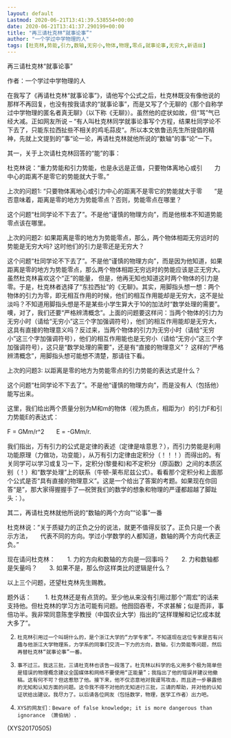 ```yaml
---
layout: default
Lastmod: 2020-06-21T13:41:39.538554+00:00
date: 2020-06-21T13:41:37.290199+00:00
title: "再三请杜克林“就事论事”"
author: "一个学过中学物理的人"
tags: [杜克林,势能,引力,数轴,无穷小,物体,物理,零点,就事论事,无穷大,新语丝]
---
```


再三请杜克林“就事论事”

作者：一个学过中学物理的人

在我写了《再请杜克林“就事论事”》，请他写个公式之后，杜克林既没有像他说的那样不再回复，也没有按我请求的“就事论事”，而是又写了个无聊的《那个自称学过中学物理的匿名者真无聊》（以下称《无聊》）。虽然他的症状如故，但“骂”气已经大减。正如网友所说 – “有人叫杜克林同学就事论事写个方程，结果杜同学论不下去了，只能东拉西扯些不相关的鸡毛蒜皮“。所以本文依鲁迅先生所提倡的精神，先就上文提到的”事“论一论，再请杜克林就他所说的“数轴”的事“论”一下。

其一，关于上次请杜克林回答的“能”的事：

杜克林说：“重力势能和引力势能，也是永远是正值，只要物体离地心或引　　力中心的距离不是零它的势能就大于零。”

上次的问题1: “只要物体离地心或引力中心的距离不是零它的势能就大于零　　“是否意味着，距离是零的地方为势能零点？否则，势能零点在哪里？

这个问题“杜同学论不下去了”。不是他“谨慎的物理方向”，而是他根本不知道势能零点该在哪里。

上次的问题2: 如果距离是零的地方为势能零点，那么，两个物体相距无穷远时的势能是无穷大吗? 这时他们的引力是零还是无穷大？

这个问题“杜同学论不下去了”。不是他“谨慎的物理方向”，而是因为他知道，如果距离是零的地方为势能零点，那么两个物体相距无穷远时的势能应该是正无穷大。虽然杜克林喜欢这个“正”的能量， 但是，他再无知也知道这时两个物体的引力是零。于是，杜克林者选择了“东拉西扯”的《无聊》。其实，用脚指头想一想：两个物体的引力为零，即无相互作用的时候，他们的相互作用能却是无穷大，这不是扯淡吗？不知道用脚指头想是不是某些小学生算大于10的加法时“数学处理的需要”。噢，对了，我们还要“严格辨清概念”。上面的问题要这样问：当两个物体的引力为无穷小时（请给“无穷小”这三个字加强调符号），他们的相互作用能却是无穷大，这具有直接的物理意义吗？反过来，当两个物体的引力为无穷小时（请给“无穷小”这三个字加强调符号），他们的相互作用能也是无穷小（请给“无穷小”这三个字加强调符号），这只是“数学处理的需要”，还是有“直接的物理意义”？ 这样的“严格辨清概念”，用脚指头想可能想不清楚，那请往下看。

上次的问题3: 以距离是零的地方为势能零点的引力势能的表达式是什么？

这个问题“杜同学论不下去了”。不是他“谨慎的物理方向”，而是没有人（包括他）能写出来。

这里，我们给出两个质量分别为M和m的物体（视为质点，相距为r）的引力F和引力势能E的表达式：

F = GMm/r^2　　E = -GMm/r.

我们指出，万有引力的公式是定律的表述（定律是啥意思？），而引力势能是利用功能原理（力做功，功变能），从万有引力定律由定积分（！！！）而得出的。有关同学可以学习或复习一下，定积分(黎曼和)和不定积分（原函数）之间的本质区别（！）和“数学处理”上的联系（牛顿-莱布尼兹公式）。看看那个定积分和上面那个公式是否“具有直接的物理意义”。这是一个给出了答案的考题。如果现在你回答“是”，那大家得握握手了—祝贺我们的数学的想象和物理的严谨都超越了脚趾头：）。

其二，再请杜克林就他所说的“数轴的两个方向”“论事”一番

杜克林说：”关于质疑力的正负之分的说法，就更不值得反驳了。正负只是一个表示方法，　　代表不同的方向。学过小学数学的人都知道，数轴的两个方向代表正负。”

现在请问杜克林：　　1.      力的方向和数轴的方向是一回事吗？　　2.      力和数轴都是矢量吗？　　3.      如果不是，那么你这样类比的逻辑是什么？

以上三个问题，还望杜克林先生赐教。

题外话：  　　1.     杜克林还是有点货的。至少他从来没有引用过那个“周宏”的话来支持他。但杜克林的学习方法可能有问题。他囫囵吞枣，不求甚解；似是而非，事倍功半。我非常同意陈奎孚教授（中国农业大学）指出的“这样理解和记忆成本就大多了”。

2.     杜克林引用过一个叫胡什么的，是个浙江大学的“力学专家”。不知道现在这位专家是否有兴趣与他浙江大学物理系，力学系的同事们交流一下力的方向，数轴，引力势能等问题，然后再替杜克林“就事论事”一番。

3.     事不过三。我这三批，三请杜克林也该告一段落了。杜克林以科学的名义用多个极为简单但是错误的物理概念建议全国媒体和网络不要使用“正能量”；我指出了他的错误并建议他撤稿。这有何不可？但这惹怒了他。接下来，他不仅恣意地对我谩骂攻击，而且进一步暴露他的无知和认知方面的问题。这令我不得不对他的无知进行三批，三请的帮助，并对他的认知证状给出建议。我尽力了。以后请各位网友（包括数学，物理，医学工作者）出力吧。

4.     XYS的网友们：Beware of false knowledge; it is more dangerous than ignorance （萧伯纳）.

(XYS20170505)

